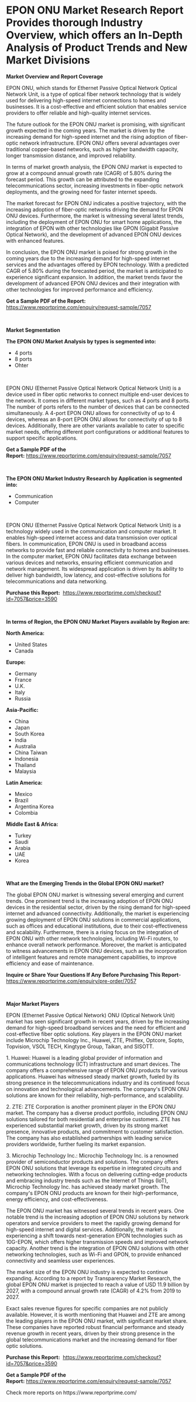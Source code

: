 <p><h1>EPON ONU Market Research Report Provides thorough Industry Overview, which offers an In-Depth Analysis of Product Trends and New Market Divisions</h1></p><p><strong>Market Overview and Report Coverage</strong></p>
<p><p>EPON ONU, which stands for Ethernet Passive Optical Network Optical Network Unit, is a type of optical fiber network technology that is widely used for delivering high-speed internet connections to homes and businesses. It is a cost-effective and efficient solution that enables service providers to offer reliable and high-quality internet services.</p><p>The future outlook for the EPON ONU market is promising, with significant growth expected in the coming years. The market is driven by the increasing demand for high-speed internet and the rising adoption of fiber-optic network infrastructure. EPON ONU offers several advantages over traditional copper-based networks, such as higher bandwidth capacity, longer transmission distance, and improved reliability.</p><p>In terms of market growth analysis, the EPON ONU market is expected to grow at a compound annual growth rate (CAGR) of 5.80% during the forecast period. This growth can be attributed to the expanding telecommunications sector, increasing investments in fiber-optic network deployments, and the growing need for faster internet speeds.</p><p>The market forecast for EPON ONU indicates a positive trajectory, with the increasing adoption of fiber-optic networks driving the demand for EPON ONU devices. Furthermore, the market is witnessing several latest trends, including the deployment of EPON ONU for smart home applications, the integration of EPON with other technologies like GPON (Gigabit Passive Optical Network), and the development of advanced EPON ONU devices with enhanced features.</p><p>In conclusion, the EPON ONU market is poised for strong growth in the coming years due to the increasing demand for high-speed internet services and the advantages offered by EPON technology. With a predicted CAGR of 5.80% during the forecasted period, the market is anticipated to experience significant expansion. In addition, the market trends favor the development of advanced EPON ONU devices and their integration with other technologies for improved performance and efficiency.</p></p>
<p><strong>Get a Sample PDF of the Report:</strong> <a href="https://www.reportprime.com/enquiry/request-sample/7057">https://www.reportprime.com/enquiry/request-sample/7057</a></p>
<p>&nbsp;</p>
<p><strong>Market Segmentation</strong></p>
<p><strong>The EPON ONU Market Analysis by types is segmented into:</strong></p>
<p><ul><li>4 ports</li><li>8 ports</li><li>Ohter</li></ul></p>
<p>&nbsp;</p>
<p><p>EPON ONU (Ethernet Passive Optical Network Optical Network Unit) is a device used in fiber optic networks to connect multiple end-user devices to the network. It comes in different market types, such as 4 ports and 8 ports. The number of ports refers to the number of devices that can be connected simultaneously. A 4-port EPON ONU allows for connectivity of up to 4 devices, whereas an 8-port EPON ONU allows for connectivity of up to 8 devices. Additionally, there are other variants available to cater to specific market needs, offering different port configurations or additional features to support specific applications.</p></p>
<p><strong>Get a Sample PDF of the Report:</strong>&nbsp;<a href="https://www.reportprime.com/enquiry/request-sample/7057">https://www.reportprime.com/enquiry/request-sample/7057</a></p>
<p>&nbsp;</p>
<p><strong>The EPON ONU Market Industry Research by Application is segmented into:</strong></p>
<p><ul><li>Communication</li><li>Computer</li></ul></p>
<p>&nbsp;</p>
<p><p>EPON ONU (Ethernet Passive Optical Network Optical Network Unit) is a technology widely used in the communication and computer market. It enables high-speed internet access and data transmission over optical fibers. In communication, EPON ONU is used in broadband access networks to provide fast and reliable connectivity to homes and businesses. In the computer market, EPON ONU facilitates data exchange between various devices and networks, ensuring efficient communication and network management. Its widespread application is driven by its ability to deliver high bandwidth, low latency, and cost-effective solutions for telecommunications and data networking.</p></p>
<p><strong>Purchase this Report:</strong>&nbsp; <a href="https://www.reportprime.com/checkout?id=7057&price=3590">https://www.reportprime.com/checkout?id=7057&price=3590</a></p>
<p>&nbsp;</p>
<p><strong>In terms of Region, the EPON ONU Market Players available by Region are:</strong></p>
<p>
    <p> <strong> North America: </strong>
        <ul>
            <li>United States</li>
            <li>Canada</li>
        </ul>
        </p> 
    <p> <strong> Europe: </strong>
        <ul>
            <li>Germany</li>
            <li>France</li>
            <li>U.K.</li>
            <li>Italy</li>
            <li>Russia</li>
        </ul>
        </p> 
    <p> <strong> Asia-Pacific: </strong>
        <ul>
            <li>China</li>
            <li>Japan</li>
            <li>South Korea</li>
            <li>India</li>
            <li>Australia</li>
            <li>China Taiwan</li>
            <li>Indonesia</li>
            <li>Thailand</li>
            <li>Malaysia</li>
        </ul>
        </p> 
    <p> <strong> Latin America: </strong>
        <ul>
            <li>Mexico</li>
            <li>Brazil</li>
            <li>Argentina Korea</li>
            <li>Colombia</li>
        </ul>
        </p> 
    <p> <strong> Middle East & Africa: </strong>
        <ul>
            <li>Turkey</li>
            <li>Saudi</li>
            <li>Arabia</li>
            <li>UAE</li>
            <li>Korea</li>
        </ul>
    </p>
    </p>
<p>&nbsp;</p>
<p><strong>What are the Emerging Trends in the Global EPON ONU market?</strong></p>
<p><p>The global EPON ONU market is witnessing several emerging and current trends. One prominent trend is the increasing adoption of EPON ONU devices in the residential sector, driven by the rising demand for high-speed internet and advanced connectivity. Additionally, the market is experiencing growing deployment of EPON ONU solutions in commercial applications, such as offices and educational institutions, due to their cost-effectiveness and scalability. Furthermore, there is a rising focus on the integration of EPON ONU with other network technologies, including Wi-Fi routers, to enhance overall network performance. Moreover, the market is anticipated to witness advancements in EPON ONU devices, such as the incorporation of intelligent features and remote management capabilities, to improve efficiency and ease of maintenance.</p></p>
<p><strong>Inquire or Share Your Questions If Any Before Purchasing This Report</strong>- <a href="https://www.reportprime.com/enquiry/pre-order/7057">https://www.reportprime.com/enquiry/pre-order/7057</a></p>
<p>&nbsp;</p>
<p><strong>Major Market Players</strong></p>
<p><p>EPON (Ethernet Passive Optical Network) ONU (Optical Network Unit) market has seen significant growth in recent years, driven by the increasing demand for high-speed broadband services and the need for efficient and cost-effective fiber optic solutions. Key players in the EPON ONU market include Microchip Technology Inc., Huawei, ZTE, Philflex, Optcore, Sopto, Topvision, VSOL TECH, Kingtype Group, Taikan, and SISOTT.</p><p>1. Huawei: Huawei is a leading global provider of information and communications technology (ICT) infrastructure and smart devices. The company offers a comprehensive range of EPON ONU products for various applications. Huawei has witnessed steady market growth, fueled by its strong presence in the telecommunications industry and its continued focus on innovation and technological advancements. The company's EPON ONU solutions are known for their reliability, high-performance, and scalability.</p><p>2. ZTE: ZTE Corporation is another prominent player in the EPON ONU market. The company has a diverse product portfolio, including EPON ONU solutions tailored for both residential and enterprise customers. ZTE has experienced substantial market growth, driven by its strong market presence, innovative products, and commitment to customer satisfaction. The company has also established partnerships with leading service providers worldwide, further fueling its market expansion.</p><p>3. Microchip Technology Inc.: Microchip Technology Inc. is a renowned provider of semiconductor products and solutions. The company offers EPON ONU solutions that leverage its expertise in integrated circuits and networking technologies. With a focus on delivering cutting-edge products and embracing industry trends such as the Internet of Things (IoT), Microchip Technology Inc. has achieved steady market growth. The company's EPON ONU products are known for their high-performance, energy efficiency, and cost-effectiveness.</p><p>The EPON ONU market has witnessed several trends in recent years. One notable trend is the increasing adoption of EPON ONU solutions by network operators and service providers to meet the rapidly growing demand for high-speed internet and digital services. Additionally, the market is experiencing a shift towards next-generation EPON technologies such as 10G-EPON, which offers higher transmission speeds and improved network capacity. Another trend is the integration of EPON ONU solutions with other networking technologies, such as Wi-Fi and GPON, to provide enhanced connectivity and seamless user experiences.</p><p>The market size of the EPON ONU industry is expected to continue expanding. According to a report by Transparency Market Research, the global EPON ONU market is projected to reach a value of USD 11.9 billion by 2027, with a compound annual growth rate (CAGR) of 4.2% from 2019 to 2027.</p><p>Exact sales revenue figures for specific companies are not publicly available. However, it is worth mentioning that Huawei and ZTE are among the leading players in the EPON ONU market, with significant market share. These companies have reported robust financial performance and steady revenue growth in recent years, driven by their strong presence in the global telecommunications market and the increasing demand for fiber optic solutions.</p></p>
<p><strong>Purchase this Report:</strong>&nbsp;&nbsp;<a href="https://www.reportprime.com/checkout?id=7057&price=3590">https://www.reportprime.com/checkout?id=7057&price=3590</a></p>
<p></p>
<p><strong>Get a Sample PDF of the Report:</strong>&nbsp;<a href="https://www.reportprime.com/enquiry/request-sample/7057">https://www.reportprime.com/enquiry/request-sample/7057</a></p>
<p>Check more reports on https://www.reportprime.com/</p>